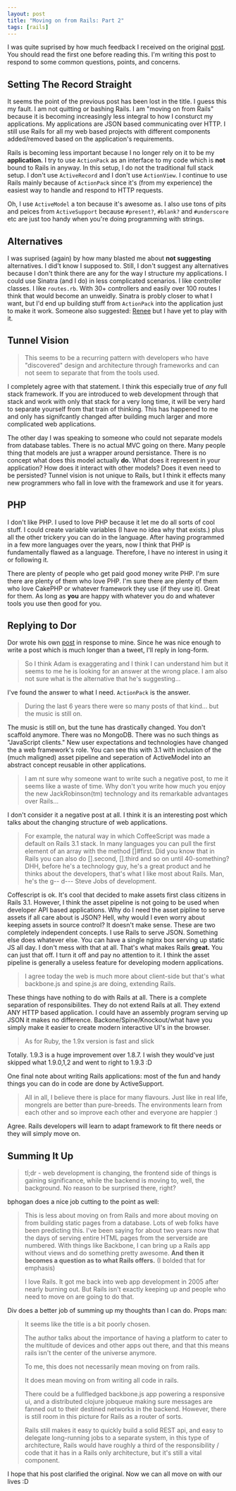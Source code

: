 ```yaml
---
layout: post
title: "Moving on from Rails: Part 2"
tags: [rails]
---
```


I was quite suprised by how much feedback I received on the original
[post](http://broadcastingadam.com/2011/11/moving_on_from_rails). You
should read the first one before reading this. I'm writing this post to
respond to some common questions, points, and concerns. 

## Setting The Record Straight

It seems the point of the previous post has been lost in the title. I
guess this my fault. I am not quitting or bashing Rails. I am "moving on
from Rails" because it is becoming increasingly less integral to how I
consturct my applications. My applications are JSON based communicating
over HTTP. I still use Rails for all my web based projects with
different components added/removed based on the application's
requirements.

Rails is becoming less important because I no longer rely on it to be my
**application.** I try to use `ActionPack` as an interface to my code
which is **not** bound to Rails in anyway. In this setup, I do not the
traditional full stack setup. I don't use `ActiveRecord` and I don't use
`ActionView`. I continue to use Rails mainly because of `ActionPack`
since it's (from my experience) the easiest way to handle and respond to
HTTP requests. 

Oh, I use `ActiveModel` a ton because it's awesome as. I also use tons
of pits and peices from `ActiveSupport` because `#present?`, `#blank?`
and `#underscore` etc are just too handy when you're doing programming
with strings.

## Alternatives

I was suprised (again) by how many blasted me about **not suggesting**
alternatives. I did't know I supposed to. Still, I don't suggest any
alternatives because I don't think there are any for the way I structure
my applications. I could use Sinatra (and I do) in less complicated
scenarios. I like controller classes. I like `routes.rb`. With 30+
controllers and easily over 100 routes I think that would become an
unweidly. Sinatra is probly closer to what I want, but I'd end up
building stuff from `ActionPack` into the application just to make it
work. Someone also suggested: [Renee](http://reneerb.com/) but I have
yet to play with it.

## Tunnel Vision

> This seems to be a recurring pattern with developers who have "discovered" 
> design and architecture through frameworks and can not seem 
> to separate that from the tools used.

I completely agree with that statement. I think this especially true of
_any_ full stack framework. If you are introduced to web development
through that stack and work with only that stack for a very long time,
it will be very hard to separate yourself from that train of thinking.
This has happened to me and only has signifcantly changed after building
much larger and more complicated web applications.

The other day I was speaking to someone who could not separate models
from database tables. There is no actual MVC going on there. Many people
thing that models are just a wrapper around persistance. There is no
concept what does this model actually **do.** What does it represent in
your application? How does it interact with other models? Does it even
need to be persisted? Tunnel vision is not unique to Rails, but I think
it effects many new programmers who fall in love with the framework and
use it for years.

## PHP

I don't like PHP. I used to love PHP because it let me do all sorts of
cool stuff. I could create variable variables (I have no idea why that
exists.) plus all the other trickery you can do in the language. After
having programmed in a few more languages over the years, now I think
that PHP is fundamentally flawed as a language. Therefore, I have no
interest in using it or following it.

There are plenty of people who get paid good money write PHP. I'm sure
there are plenty of them who love PHP. I'm sure there are plenty of them
who love CakePHP or whatever framework they use (if they use it). Great
for them. As long as **you** are happy with whatever you do and whatever
tools you use then good for you.

## Replying to Dor

Dor wrote his own [post](http://www.tikalk.com/incubator/blog/defense-rails-replying-moving-rails)
in response to mine. Since he was nice enough to write a post which is
much longer than a tweet, I'll reply in long-form.

> So I think Adam is exaggerating and I think I can understand him 
> but it seems to me he is looking for an answer at the wrong place. 
> I am also not sure what is the alternative that he's suggesting...

I've found the answer to what I need. `ActionPack` is the answer.

> During the last 6 years there were so many posts of that kind... 
> but the music is still on.

The music is still on, but the tune has drastically changed. You don't
scaffold anymore. There was no MongoDB. There was no such things as
"JavaScript clients." New user expectations and technologies have
changed the a web framework's role. You can see this with 3.1 with
inclusion of the (much maligned) asset pipeline and seperation of
ActiveModel into an abstract concept reusable in other applications.

> I am nt sure why someone want to write such a negative post, 
> to me it seems like a waste of time. Why don't you write how 
> much you enjoy the new JackRobinson(tm) technology and its 
> remarkable advantages over Rails...

I don't consider it a negative post at all. I think it is an interesting
post which talks about the changing structure of web applications. 

> For example, the natural way in which CoffeeScript was made a 
> default on Rails 3.1 stack. In many languages you can pull the 
> first element of an array with the method []#first. Did you know 
> that in Rails you can also do [].second, [].third and so on until 40-something? 
> DHH, before he's a technology guy, he's a great product and 
> he thinks about the developers, that's what I like most about 
> Rails. Man, he's the g-- d--- Steve Jobs of development.

Coffescript is ok. It's cool that decided to make assets first class
citizens in Rails 3.1. However, I think the asset pipeline is not going
to be used when developer API based applications. Why do I need the
asset pipline to serve assets if all care about is JSON? Hell, why would
I even worry about keeping assets in source control? It doesn't make
sense. These are two completely independent concepts. I use Rails to
serve JSON. Something else does whatever else. You can have a single
nginx box serving up static JS all day. I don't mess with that at all.
That's what makes Rails **great.** You can just that off. I turn it off
and pay no attention to it. I think the asset pipeline is generally a
useless feature for developing modern applications. 

> I agree today the web is much more about client-side but that's 
> what backbone.js and spine.js are doing, extending Rails.

These things have nothing to do with Rails at all. There is a complete
separation of responsibilites. They do not extend Rails at all. They
extend ANY HTTP based application. I could have an assembly program
serving up JSON it makes no difference. Backone/Spine/Knockout/what have
you simply make it easier to create modern interactive UI's in the
browser.

> As for Ruby, the 1.9x version is fast and slick

Totally. 1.9.3 is a huge improvement over 1.8.7. I wish they would've
just skipped what 1.9.0,1,2 and went to right to 1.9.3 :D

One final note about writing Rails applications: most of the fun and
handy things you can do in code are done by ActiveSupport.

> All in all, I believe there is place for many flavours. 
> Just like in real life, mongrels are better than pure-breeds. 
> The environments learn from each other and so improve each other 
> and everyone are happier :)

Agree. Rails developers will learn to adapt framework to fit there needs
or they will simply move on.

## Summing It Up

> tl;dr - web development is changing, the frontend side of things is 
> gaining significance, while the backend is moving to, well, the background.
> No reason to be surprised there, right?

bphogan does a nice job cutting to the point as well:

> This is less about moving on from Rails and more about moving on from 
> building static pages from a database. Lots of web folks have been predicting this. 
> I've been saying for about two years now that the days of serving entire 
> HTML pages from the serverside are numbered. With things like Backbone, 
> I can bring up a Rails app without views and do something pretty awesome. 
> **And then it becomes a question as to what Rails offers.** (I bolded
> that for emphasis)
> 
> I love Rails. It got me back into web app development in 2005 after nearly 
> burning out. But Rails isn't exactly keeping up and people who need to 
> move on are going to do that.


Div does a better job of summing up my thoughts than I can do. Props
man:

> It seems like the title is a bit poorly chosen.
>
> The author talks about the importance of having a platform to cater 
> to the multitude of devices and other apps out there, and that this means 
> rails isn't the center of the universe anymore.
>
> To me, this does not necessarily mean moving on from rails.
>
> It does mean moving on from writing all code in rails.
>
> There could be a fullfledged backbone.js app powering a responsive ui, 
> and a distributed clojure jobqueue making sure messages are fanned 
> out to their destined networks in the backend. However, there is still room in this picture for Rails as a router of sorts.
>
> Rails still makes it easy to quickly build a solid REST api, and easy 
> to delegate long-running jobs to a separate system, in this type of architecture, 
> Rails would have roughly a third of the responsibility / code that it 
> has in a Rails only architecture, but it's still a vital component.

I hope that his post clarified the original. Now we can all move on with
our lives :D
